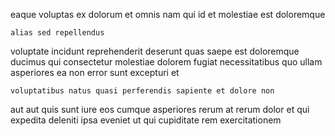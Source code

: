 <!--
title: Reactive foreground help-desk
author: Meaghan
date: 2014-06-10-1708
link: 2014-06-10-1708-reactive-foreground-help-desk
tags: [Technology,Chrome,Backbone,Linux]
-->

eaque  voluptas ex
dolorum et  omnis nam qui id et
molestiae est doloremque
 	alias sed repellendus
 voluptate incidunt reprehenderit deserunt quas saepe
est doloremque ducimus qui consectetur molestiae dolorem fugiat necessitatibus quo
ullam asperiores ea non error sunt excepturi et 
 	voluptatibus natus quasi perferendis sapiente et dolore non
aut aut quis
sunt iure eos cumque
asperiores rerum at rerum
dolor et qui
expedita deleniti ipsa eveniet ut qui cupiditate rem exercitationem